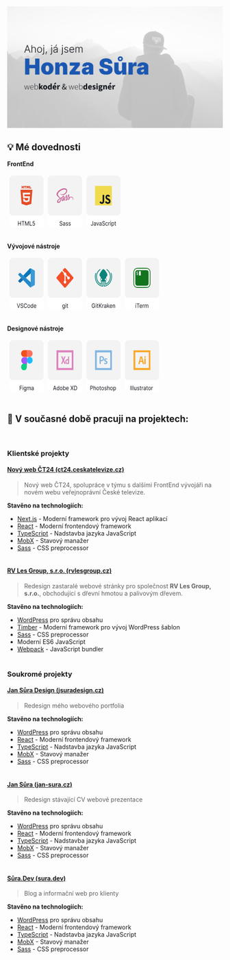 <picture>
  <source media="(prefers-color-scheme: dark)" srcset="https://github.com/jsuradesign/jsuradesign/blob/master/assets/hero-bg-dark.png?raw=true">
  <img src="https://github.com/jsuradesign/jsuradesign/blob/master/assets/hero-bg-light.png?raw=true">
</picture>

<br />

## 💡 Mé dovednosti

**FrontEnd**

<div>
    <picture>
        <source media="(prefers-color-scheme: dark)" srcset="https://github.com/jsuradesign/jsuradesign/blob/master/assets/html-dark.svg?raw=true">
        <img align="left" src="https://github.com/jsuradesign/jsuradesign/blob/master/assets/html-light.svg?raw=true" title="HTML5" vspace="5" hspace="5" width="80" height="120">
    </picture>
    <picture>
        <source media="(prefers-color-scheme: dark)" srcset="https://github.com/jsuradesign/jsuradesign/blob/master/assets/sass-dark.svg?raw=true">
        <img align="left" src="https://github.com/jsuradesign/jsuradesign/blob/master/assets/sass-light.svg?raw=true" title="Sass" vspace="5" hspace="5" width="80" height="120">
    </picture>
    <picture>
        <source media="(prefers-color-scheme: dark)" srcset="https://github.com/jsuradesign/jsuradesign/blob/master/assets/javascript-dark.svg?raw=true">
        <img align="left" src="https://github.com/jsuradesign/jsuradesign/blob/master/assets/javascript-light.svg?raw=true" title="JavaScript" vspace="5" hspace="5" width="80" height="120">
    </picture>
</div>
<br clear="left"/>
<br />

**Vývojové nástroje**

<div>
    <picture>
        <source media="(prefers-color-scheme: dark)" srcset="https://github.com/jsuradesign/jsuradesign/blob/master/assets/vscode-dark.svg?raw=true">
        <img align="left" src="https://github.com/jsuradesign/jsuradesign/blob/master/assets/vscode-light.svg?raw=true" title="Visual Studio Code" vspace="5" hspace="5" width="80" height="120">
    </picture>
    <picture>
        <source media="(prefers-color-scheme: dark)" srcset="https://github.com/jsuradesign/jsuradesign/blob/master/assets/git-dark.svg?raw=true">
        <img align="left" src="https://github.com/jsuradesign/jsuradesign/blob/master/assets/git-light.svg?raw=true" title="git" vspace="5" hspace="5" width="80" height="120">
    </picture>
    <picture>
        <source media="(prefers-color-scheme: dark)" srcset="https://github.com/jsuradesign/jsuradesign/blob/master/assets/gitkraken-dark.svg?raw=true">
        <img align="left" src="https://github.com/jsuradesign/jsuradesign/blob/master/assets/gitkraken-light.svg?raw=true" title="GitKraken" vspace="5" hspace="5" width="80" height="120">
    </picture>
    <picture>
        <source media="(prefers-color-scheme: dark)" srcset="https://github.com/jsuradesign/jsuradesign/blob/master/assets/iterm-dark.svg?raw=true">
        <img align="left" src="https://github.com/jsuradesign/jsuradesign/blob/master/assets/iterm-light.svg?raw=true" title="iTerm2" vspace="5" hspace="5" width="80" height="120">
    </picture>
</div>
<br clear="left"/>
<br />

**Designové nástroje**

<div>
    <picture>
        <source media="(prefers-color-scheme: dark)" srcset="https://github.com/jsuradesign/jsuradesign/blob/master/assets/figma-dark.svg?raw=true">
        <img align="left" src="https://github.com/jsuradesign/jsuradesign/blob/master/assets/figma-light.svg?raw=true" title="Figma" vspace="5" hspace="5" width="80" height="120">
    </picture>
    <picture>
        <source media="(prefers-color-scheme: dark)" srcset="https://github.com/jsuradesign/jsuradesign/blob/master/assets/xd-dark.svg?raw=true">
        <img align="left" src="https://github.com/jsuradesign/jsuradesign/blob/master/assets/xd-light.svg?raw=true" title="Adobe XD" vspace="5" hspace="5" width="80" height="120">
    </picture>
    <picture>
        <source media="(prefers-color-scheme: dark)" srcset="https://github.com/jsuradesign/jsuradesign/blob/master/assets/photoshop-dark.svg?raw=true">
        <img align="left" src="https://github.com/jsuradesign/jsuradesign/blob/master/assets/photoshop-light.svg?raw=true" title="Adobe Photoshop" vspace="5" hspace="5" width="80" height="120">
    </picture>
    <picture>
        <source media="(prefers-color-scheme: dark)" srcset="https://github.com/jsuradesign/jsuradesign/blob/master/assets/illustrator-dark.svg?raw=true">
        <img align="left" src="https://github.com/jsuradesign/jsuradesign/blob/master/assets/illustrator-light.svg?raw=true" title="Adobe Illustrator" vspace="5" hspace="5" width="80" height="120">
    </picture>
</div>
<br clear="left"/>

<br />

## 🔭 V současné době pracuji na projektech:

<br />

### **Klientské projekty**

#### [Nový web ČT24 (ct24.ceskatelevize.cz)](https://ct24.ceskatelevize.cz/)

> Nový web ČT24, spolupráce v týmu s dalšími FrontEnd vývojáři na novém webu veřejnoprávní České televize.

**Stavěno na technologiích:**

-   [Next.js](https://nextjs.org/) - Moderní framework pro vývoj React aplikací
-   [React](https://reactjs.org/) - Moderní frontendový framework
-   [TypeScript](https://www.typescriptlang.org/) - Nadstavba jazyka JavaScript
-   [MobX](https://mobx.js.org/) - Stavový manažer
-   [Sass](https://sass-lang.com/) - CSS preprocessor
    <br />
    <br />

#### [RV Les Group, s.r.o. (rvlesgroup.cz)](https://rvlesgroup.cz)

> Redesign zastaralé webové stránky pro společnost **RV Les Group, s.r.o.**, obchodující s dřevní hmotou a palivovým dřevem.

**Stavěno na technologiích:**

-   [WordPress](https://wordpress.org) pro správu obsahu
-   [Timber](https://www.upstatement.com/timber/) - Moderní framework pro vývoj WordPress šablon
-   [Sass](https://sass-lang.com/) - CSS preprocessor
-   Moderní ES6 JavaScript
-   [Webpack](https://webpack.js.org/) - JavaScript bundler
    <br /><br />

### **Soukromé projekty**

#### [Jan Sůra Design (jsuradesign.cz)](https://github.com/jsuradesign/jsuradesign.cz)

> Redesign mého webového portfolia

**Stavěno na technologiích:**

-   [WordPress](https://wordpress.org) pro správu obsahu
-   [React](https://reactjs.org/) - Moderní frontendový framework
-   [TypeScript](https://www.typescriptlang.org/) - Nadstavba jazyka JavaScript
-   [MobX](https://mobx.js.org/) - Stavový manažer
-   [Sass](https://sass-lang.com/) - CSS preprocessor
    <br /><br />

#### [Jan Sůra (jan-sura.cz)](https://jan-sura.cz)

> Redesign stávající CV webové prezentace

**Stavěno na technologiích:**

-   [WordPress](https://wordpress.org) pro správu obsahu
-   [React](https://reactjs.org/) - Moderní frontendový framework
-   [TypeScript](https://www.typescriptlang.org/) - Nadstavba jazyka JavaScript
-   [MobX](https://mobx.js.org/) - Stavový manažer
-   [Sass](https://sass-lang.com/) - CSS preprocessor
    <br /><br />

#### [Sůra.Dev (sura.dev)](https://sura.dev)

> Blog a informační web pro klienty

**Stavěno na technologiích:**

-   [WordPress](https://wordpress.org) pro správu obsahu
-   [React](https://reactjs.org/) - Moderní frontendový framework
-   [TypeScript](https://www.typescriptlang.org/) - Nadstavba jazyka JavaScript
-   [MobX](https://mobx.js.org/) - Stavový manažer
-   [Sass](https://sass-lang.com/) - CSS preprocessor
    <br />

<!--

### Hi there 👋

**jsuradesign/jsuradesign** is a ✨ _special_ ✨ repository because its `README.md` (this file) appears on your GitHub profile.

Here are some ideas to get you started:

-   🔭 I’m currently working on ...
-   🌱 I’m currently learning ...
-   👯 I’m looking to collaborate on ...
-   🤔 I’m looking for help with ...
-   💬 Ask me about ...
-   📫 How to reach me: ...
-   😄 Pronouns: ...
-   ⚡ Fun fact: ...
    -->
